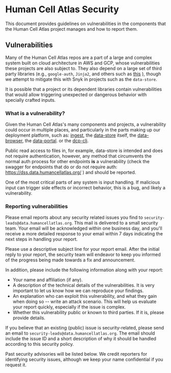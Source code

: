 # Human Cell Atlas Security

This document provides guidelines on vulnerabilities in the components
that the Human Cell Atlas project manages and how to report them.

## Vulnerabilities

Many of the Human Cell Atlas repos are a part of a large and complex system
built on cloud architecture in AWS and GCP, whose vulnerabilities these projects
are also subject to.  They also depend on a large set of third party libraries
(e.g., `google-auth`, `Jinja2`, and others such as
[this](https://github.com/HumanCellAtlas/data-store/blob/master/requirements.txt) ),
though we attempt to mitigate this with Snyk in projects such as the `data-store`.

It is possible that a project or its dependent libraries contain
vulnerabilities that would allow triggering unexpected or dangerous behavior
with specially crafted inputs.

### What is a vulnerability?

Given the Human Cell Atlas's many components and projects, a vulnerability
could occur in multiple places, and particularly in the parts making up
our deployment platform, such as:
[ingest](https://github.com/HumanCellAtlas/upload-service), 
the [data-store](https://github.com/humancellatlas/data-store) itself, 
the [data-browser](https://github.com/HumanCellAtlas/data-browser), 
the [data-portal](https://github.com/HumanCellAtlas/data-portal).
or the [dcp-cli](https://github.com/humancellatlas/dcp-cli).

Public read access to files in, for example, data-store is intended and does
not require authentication, however, any method that circumvents the normal 
auth process for other endpoints **is** a vulnerability (check the swagger 
for endpoints that do or do not require auth: https://dss.data.humancellatlas.org/ )
and should be reported.

One of the most critical parts of any system is input handling. If malicious
input can trigger side effects or incorrect behavior, this is a bug, and likely
a vulnerability.

### Reporting vulnerabilities

Please email reports about any security related issues you find to
`security-leads@data.humancellatlas.org`.  This mail is delivered to a small 
security team.  Your email will be acknowledged within one business day, 
and you'll receive a more detailed response to your email within 7 days 
indicating the next steps in handling your report.

Please use a descriptive subject line for your report email.  After the initial
reply to your report, the security team will endeavor to keep you informed of
the progress being made towards a fix and announcement.

In addition, please include the following information along with your report:

* Your name and affiliation (if any).
* A description of the technical details of the vulnerabilities. It is very
  important to let us know how we can reproduce your findings.
* An explanation who can exploit this vulnerability, and what they gain when
  doing so -- write an attack scenario.  This will help us evaluate your report
  quickly, especially if the issue is complex.
* Whether this vulnerability public or known to third parties. If it is, please
  provide details.

If you believe that an existing (public) issue is security-related, please send
an email to `security-leads@data.humancellatlas.org`.  The email should include 
the issue ID and a short description of why it should be handled according to 
this security policy.

Past security advisories will be listed below.  We credit reporters for identifying
security issues, although we keep your name confidential if you request it.
